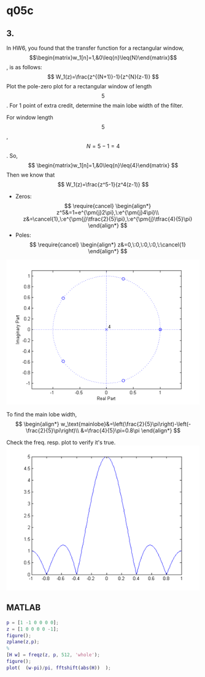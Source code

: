 # q05c

## 3.
In HW6, you found that the transfer function for a rectangular window, $$\begin{matrix}w_1[n]=1,&0\leq{n}\leq{N}\end{matrix}$$, is as follows:
$$
W_1(z)=\frac{z^{(N+1)}-1}{z^{N}(z-1)}
$$
Plot the pole-zero plot for a rectangular window of length $$5$$. For 1 point of extra credit, determine the main lobe width of the filter.


For window length $$5$$, $$N=5-1=4$$. So,
$$
\begin{matrix}w_1[n]=1,&0\leq{n}\leq{4}\end{matrix}
$$
Then we know that
$$
W_1(z)=\frac{z^5-1}{z^4(z-1)}
$$
- Zeros:
$$
\require{cancel}
\begin{align*}
z^5&=1=e^{\pm{j}2\pi},\:e^{\pm{j}4\pi}\\
z&=\cancel{1},\:e^{\pm{j}\tfrac{2}{5}\pi},\:e^{\pm{j}\tfrac{4}{5}\pi}
\end{align*}
$$
- Poles:
$$
\require{cancel}
\begin{align*}
z&=0,\:0,\:0,\:0,\:\cancel{1}
\end{align*}
$$

![fig01a](q05-fig01a.png)


To find the main lobe width,
$$
\begin{align*}
w_\text{mainlobe}&=\left(\frac{2}{5}\pi\right)-\left(-\frac{2}{5}\pi\right)\\
&=\frac{4}{5}\pi=0.8\pi
\end{align*}
$$

Check the freq. resp. plot to verify it's true.
![fig01b](q05-fig01b.png)


## MATLAB
```matlab
p = [1 -1 0 0 0 0];
z = [1 0 0 0 0 -1];
figure();
zplane(z,p);
%
[H w] = freqz(z, p, 512, 'whole');
figure();
plot(  (w-pi)/pi, fftshift(abs(H))  );
```
